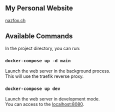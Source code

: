 ## My Personal Website

[nazfox.ch](https://nazfox.ch)

## Available Commands

In the project directory, you can run:

### `docker-compose up -d main`

Launch the web server in the background process.  
This will use the traefik reverse proxy.

### `docker-compose up dev`

Launch the web server in development mode.  
You can access to the [localhost:8080](http://localhost:8080).
